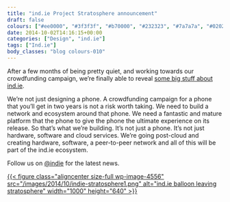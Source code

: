 ```yaml
---
title: "ind.ie Project Stratosphere announcement"
draft: false
colours: ["#ee0000", "#3f3f3f", "#b70000", "#232323", "#7a7a7a", "#020202", "#8e8e8e"]
date: 2014-10-02T14:16:15+00:00
categories: ["Design", "ind.ie"]
tags: ["Ind.ie"]
body_classes: "blog colours-010"
---
```


After a few months of being pretty quiet, and working towards our crowdfunding campaign, we’re finally able to reveal [some big stuff about ind.ie](https://ind.ie/).

We’re not just designing a phone. A crowdfunding campaign for a phone that you’ll get in two years is not a risk worth taking. We need to build a network and ecosystem around that phone. We need a fantastic and mature platform that the phone to give the phone the ultimate experience on its release. So that’s what we’re building. It’s not just a phone. It’s not just hardware, software and cloud services. We’re going post-cloud and creating hardware, software, a peer-to-peer network and all of this will be part of the ind.ie ecosystem.

Follow us on [@indie](http://twitter.com/indie "ind.ie on Twitter") for the latest news.

[{{< figure class="aligncenter size-full wp-image-4556" src="/images/2014/10/indie-stratosphere1.png" alt="ind.ie balloon leaving stratosphere" width="1000" height="640" >}}](https://ind.ie)

	